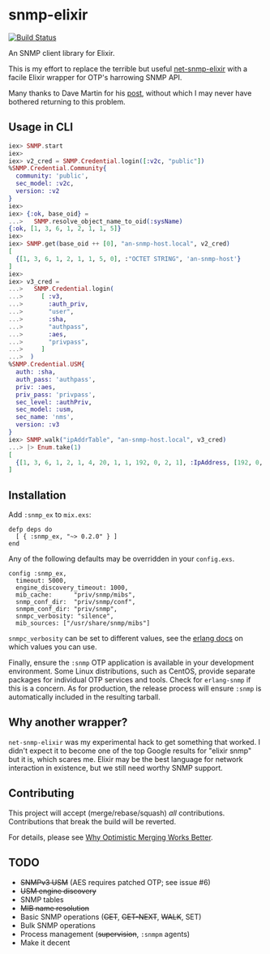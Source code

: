 # snmp-elixir

[![Build Status](https://gitlab.com/jonnystorm/snmp-elixir/badges/master/pipeline.svg)](https://gitlab.com/jonnystorm/snmp-elixir/commits/master)

An SNMP client library for Elixir.

This is my effort to replace the terrible but useful
[net-snmp-elixir](https://gitlab.com/jonnystorm/net-snmp-elixir)
with a facile Elixir wrapper for OTP's harrowing SNMP API.

Many thanks to Dave Martin for his
[post](https://groups.google.com/forum/#!topic/elixir-lang-talk/lGWGXFoUVvc),
without which I may never have bothered returning to this
problem.

## Usage in CLI

```elixir
iex> SNMP.start
iex>
iex> v2_cred = SNMP.Credential.login([:v2c, "public"])
%SNMP.Credential.Community{
  community: 'public',
  sec_model: :v2c,
  version: :v2
}
iex>
iex> {:ok, base_oid} =
...>   SNMP.resolve_object_name_to_oid(:sysName)
{:ok, [1, 3, 6, 1, 2, 1, 1, 5]}
iex>
iex> SNMP.get(base_oid ++ [0], "an-snmp-host.local", v2_cred)
[
  {[1, 3, 6, 1, 2, 1, 1, 5, 0], :"OCTET STRING", 'an-snmp-host'}
]
iex>
iex> v3_cred =
...>   SNMP.Credential.login(
...>     [ :v3,
...>       :auth_priv,
...>       "user",
...>       :sha,
...>       "authpass",
...>       :aes,
...>       "privpass",
...>     ]
...>  )
%SNMP.Credential.USM{
  auth: :sha,
  auth_pass: 'authpass',
  priv: :aes,
  priv_pass: 'privpass',
  sec_level: :authPriv,
  sec_model: :usm,
  sec_name: 'nms',
  version: :v3
}
iex> SNMP.walk("ipAddrTable", "an-snmp-host.local", v3_cred)
...> |> Enum.take(1)
[
  {[1, 3, 6, 1, 2, 1, 4, 20, 1, 1, 192, 0, 2, 1], :IpAddress, [192, 0, 2, 1]}
]
```

## Installation

Add `:snmp_ex` to `mix.exs`:

```
defp deps do
  [ { :snmp_ex, "~> 0.2.0" } ]
end
```

Any of the following defaults may be overridden in your
`config.exs`.

```
config :snmp_ex,
  timeout: 5000,
  engine_discovery_timeout: 1000,
  mib_cache:      "priv/snmp/mibs",
  snmp_conf_dir:  "priv/snmp/conf",
  snmpm_conf_dir: "priv/snmp",
  snmpc_verbosity: "silence",
  mib_sources: ["/usr/share/snmp/mibs"]
```

`snmpc_verbosity` can be set to different values, see the [erlang docs](http://erlang.org/doc/man/snmpc.html) on which values you can use.

Finally, ensure the `:snmp` OTP application is available in
your development environment. Some Linux distributions, such
as CentOS, provide separate packages for individual OTP
services and tools. Check for `erlang-snmp` if this is a
concern. As for production, the release process will ensure
`:snmp` is automatically included in the resulting tarball.

## Why another wrapper?

`net-snmp-elixir` was my experimental hack to get something
that worked. I didn't expect it to become one of the top
Google results for "elixir snmp" but it is, which scares me.
Elixir may be the best language for network interaction in
existence, but we still need worthy SNMP support.

## Contributing

This project will accept (merge/rebase/squash) *all*
contributions. Contributions that break the build will be
reverted.

For details, please see [Why Optimistic Merging Works
Better](http://hintjens.com/blog:106).

## TODO

* ~~SNMPv3 USM~~ (AES requires patched OTP; see issue #6)
* ~~USM engine discovery~~
* SNMP tables
* ~~MIB name resolution~~
* Basic SNMP operations (~~GET~~, ~~GET-NEXT~~, ~~WALK~~, SET)
* Bulk SNMP operations
* Process management (~~supervision~~, `:snmpm` agents)
* Make it decent

